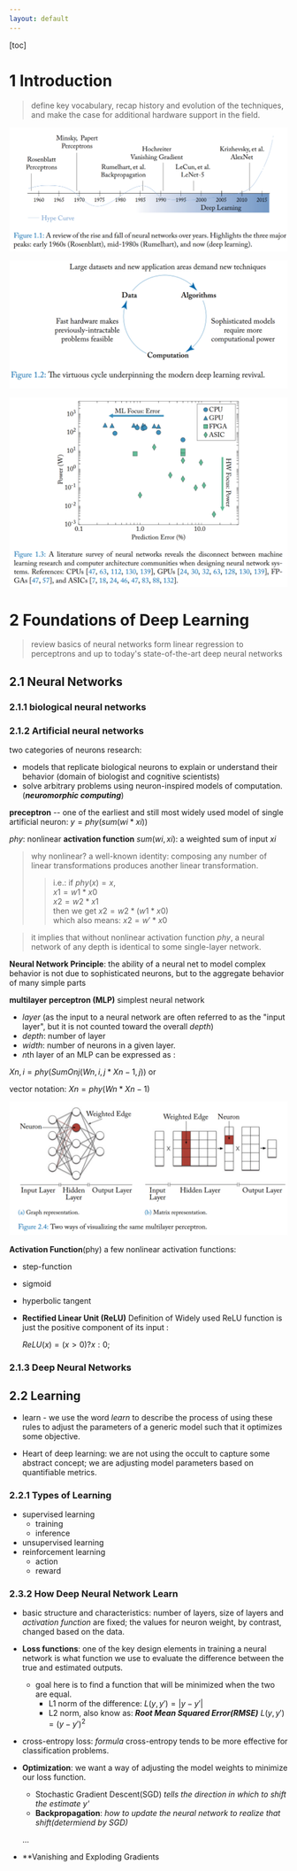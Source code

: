 ```yaml
---
layout: default
---
```

[toc]

# 1 Introduction
> define key vocabulary, recap history and evolution of the techniques, and make the case for additional hardware support in the field.

![AI winter and AI history](./AI_History.png)

![virtuous Cycle](./virtuous_cycle.png)

![power consumption vs prediction Error](./powerConsumption_vs_predictionError.png)

# 2 Foundations of Deep Learning
> review basics of neural networks form linear regression to perceptrons and up to today's state-of-the-art deep neural networks

## 2.1 Neural Networks
### 2.1.1 biological neural networks

### 2.1.2 Artificial neural networks
two categories of neurons research:
- models that replicate biological neurons to explain or understand their behavior (domain of biologist and cognitive scientists)
- solve arbitrary problems using neuron-inspired models of computation.(***neuromorphic computing***)


**preceptron** -- one of the earliest and still most widely used model of single artificial neuron: 
  $y=phy(sum(wi*xi))$

  $phy$: nonlinear **activation function**
  $sum(wi,xi)$: a weighted sum of input *xi*
  > why nonlinear? a well-known identity: composing any number of linear transformations produces another linear transformation. 
  >> i.e.: if $phy(x) = x$,    
  >> $x1 = w1*x0$    
  >> $x2 = w2*x1$    
  >> then we get $x2 = w2 * (w1 * x0)$    
  >> which also means: $x2 = w' * x0$    

  > it implies that without nonlinear activation function $phy$, a neural network of any depth is identical to some single-layer network.



**Neural Network Principle**: the ability of a neural net to model complex behavior is not due to sophisticated neurons, but to the aggregate behavior of many simple parts

**multilayer perceptron (MLP)** simplest neural network
  - *layer* (as the input to a neural network are often referred to as the "input layer", but it is not counted toward the overall *depth*)
  - *depth*: number of layer
  - *width*: number of neurons in a given layer.
  - *n*th layer of an MLP can be expressed as :    

  $Xn,i = phy(SumOnj(Wn,i,j * Xn-1,j))$  or     

  vector notation: $Xn = phy(Wn * Xn-1)$


  ![visualizing MLP](./visualizing_multilayer_perceptron.png)



**Activation Function**(phy) 
a few nonlinear activation functions:
  - step-function 
  - sigmoid
  - hyperbolic tangent
  - **Rectified Linear Unit (ReLU)**
    Definition of Widely used ReLU function is just the positive component of its input :    

    $ReLU(x) = (x > 0) ? x : 0;$

### 2.1.3 Deep Neural Networks


## 2.2 Learning
- learn - we use the word *learn* to describe the process of using these rules to adjust the parameters of a generic model such that it optimizes some objective.

- Heart of deep learning: we are not using the occult to capture some abstract concept; we are adjusting model parameters based on quantifiable metrics.

### 2.2.1 Types of Learning
- supervised learning
  - training
  - inference
- unsupervised learning
- reinforcement learning
  - action
  - reward

### 2.3.2 How Deep Neural Network Learn
- basic structure and characteristics: number of layers, size of layers and *activation function* are fixed; the values for neuron weight, by contrast, changed based on the data.

- **Loss functions**: one of the key design elements in training a neural network is what function we use to evaluate the difference between the true and estimated outputs.
  - goal here is to find a function that will be minimized when the two are equal.
      - L1 norm of the difference: $L(y, y')=|y - y'|$
      - L2 norm, also know as: ***Root Mean Squared Error(RMSE)*** $L(y,y')=(y-y')^2$

 - cross-entropy loss:
    $formula$
    cross-entropy tends to be more effective for classification problems.

- **Optimization**: we want a way of adjusting the model weights to minimize our loss function.
  - Stochastic Gradient Descent(SGD) *tells the direction in which to shift the estimate y'*
  - **Backpropagation**: *how to update the neural network to realize that shift(determiend by SGD)*

  ...
- **Vanishing and Exploding Gradients
